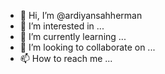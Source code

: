 - 👋 Hi, I’m @ardiyansahherman
- 👀 I’m interested in ...
- 🌱 I’m currently learning ...
- 💞️ I’m looking to collaborate on ...
- 📫 How to reach me ...

<!---
ardiyansahherman/ardiyansahherman is a ✨ special ✨ repository because its `README.md` (this file) appears on your GitHub profile.
You can click the Preview link to take a look at your changes.
--->
